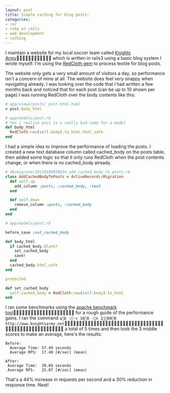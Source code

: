 ```yaml
---
layout: post
title: Simple caching for blog posts.
categories:
- ror
- ruby on rails
- web development
- caching
---
```

I maintain a website for my local soccer team called [Knights Army](http://www.knightsarmy.net/) which is written in rails3 using a basic blog system I wrote myself. I'm using the
[RedCloth gem](http://rubygems.org/gems/RedCloth) to process textile for blog posts.

The website only gets a very small amount of visitors a day, so performance
isn't a concern of mine at all. The website does feel very snappy when
navigating already. I was looking over the code that I had written a few months
back and noticed that for each post (can be up to 10 shown per page) I was
running RedCloth over the body contents like this:

``` ruby
# app/views/posts/_post.html.haml
= post.body_html
```

``` ruby
# app/models/post.rb
# Yes i realise post is a really bad name for a model
def body_html
  RedCloth.new(self.body).to_html.html_safe
end
```

I had a simple idea to improve the performance of loading the posts. I created
a new text database column called cached_body on the posts table, then added
some logic so that it only runs RedCloth when the post contents change, or when
there is no cached_body already.

``` ruby
# db/migrate/20110109030634_add_cached_body_to_posts.rb
class AddCachedBodyToPosts < ActiveRecord::Migration
  def self.up
    add_column :posts, :cached_body, :text
  end

  def self.down
    remove_column :posts, :cached_body
  end
end
```

```ruby
# app/models/post.rb

before_save :set_cached_body

def body_html
  if cached_body.blank?
    set_cached_body
    save!
  end
  cached_body.html_safe
end

protected

def set_cached_body
  self.cached_body = RedCloth.new(self.body).to_html
end
```

I ran some benchmarks using the [apache benchmark tool](http://httpd.apache.org/docs/2.0/programs/ab.html) for a rough guide of the performance gains. I ran the command `ab --c 100 -n 1000 http://www.knightsarmy.net` a total of 5 times and then took the 3 middle scores to
make an average, here's the results:

``` 
Before:
  Average Time: 57.49 seconds
  Average RPS:  17.40 [#/sec] (mean)

After:
 Average Time:  39.89 seconds
 Average RPS:   25.07 [#/sec] (mean)
```

That's a 44% increase in requests per second and a 30% reduction in
response time. Neat!